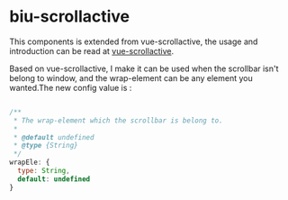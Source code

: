 # biu-scrollactive

This components is extended from vue-scrollactive, the usage and introduction can be read at [vue-scrollactive](https://github.com/eddiemf/vue-scrollactive).

Based on vue-scrollactive, I make it can be used when the scrollbar isn't belong to window, and the wrap-element can be any element you wanted.The new config value is :

```js

/**
 * The wrap-element which the scrollbar is belong to.
 *
 * @default undefined
 * @type {String}
 */
wrapEle: {
  type: String,
  default: undefined
}

```

